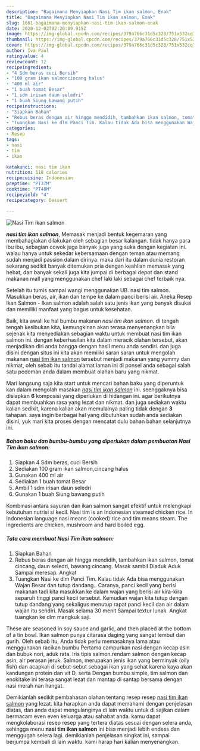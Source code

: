 ```yaml
---
description: "Bagaimana Menyiapkan Nasi Tim ikan salmon, Enak"
title: "Bagaimana Menyiapkan Nasi Tim ikan salmon, Enak"
slug: 1661-bagaimana-menyiapkan-nasi-tim-ikan-salmon-enak
date: 2020-12-02T02:20:09.915Z
image: https://img-global.cpcdn.com/recipes/379a766c31d5c328/751x532cq70/nasi-tim-ikan-salmon-foto-resep-utama.jpg
thumbnail: https://img-global.cpcdn.com/recipes/379a766c31d5c328/751x532cq70/nasi-tim-ikan-salmon-foto-resep-utama.jpg
cover: https://img-global.cpcdn.com/recipes/379a766c31d5c328/751x532cq70/nasi-tim-ikan-salmon-foto-resep-utama.jpg
author: Iva Paul
ratingvalue: 4
reviewcount: 12
recipeingredient:
- "4 Sdm beras cuci Bersih"
- "100 gram ikan salmoncincang halus"
- "400 ml air"
- "1 buah tomat Besar"
- "1 sdm irisan daun seledri"
- "1 buah Siung bawang putih"
recipeinstructions:
- "Siapkan Bahan"
- "Rebus beras dengan air hingga mendidih, tambahkan ikan salmon, tomat cincang, daun seledri, bawang cincang. Masak sambil Diaduk Aduk Sampai meresap. Angkat"
- "Tuangkan Nasi ke dlm Panci Tim. Kalau tidak Ada bisa menggunakan Wajan Besar dan tutup dandang.. Caranya, panci kecil yang berisi makanan tadi kita masukkan ke dalam wajan yang berisi air kira-kira separuh tinggi panci kecil tersebut. Kemudian wajan kita tutup dengan tutup dandang yang sekaligus menutup rapat panci kecil dan air dalam wajan itu sendiri. Masak selama 30 menit Sampai textur lunak. Angkat tuangkan ke dlm mangkuk saji."
categories:
- Resep
tags:
- nasi
- tim
- ikan

katakunci: nasi tim ikan 
nutrition: 118 calories
recipecuisine: Indonesian
preptime: "PT37M"
cooktime: "PT48M"
recipeyield: "4"
recipecategory: Dessert

---
```



![Nasi Tim ikan salmon](https://img-global.cpcdn.com/recipes/379a766c31d5c328/751x532cq70/nasi-tim-ikan-salmon-foto-resep-utama.jpg)

<b><i>nasi tim ikan salmon</i></b>, Memasak menjadi bentuk kegemaran yang membahagiakan dilakukan oleh sebagian besar kalangan. tidak hanya para ibu ibu, sebagian cowok juga banyak juga yang suka dengan kegiatan ini. walau hanya untuk sekedar kebersamaan dengan teman atau memang sudah menjadi passion dalam dirinya. maka dari itu dalam dunia restoran sekarang sedikit banyak ditemukan pria dengan keahlian memasak yang hebat, dan banyak sekali juga kita jumpai di berbagai depot dan stand makanan mall yang menggunakan chef laki laki sebagai chef terbaik nya.

Setelah itu tumis sampai wangi menggunakan UB. nasi tim salmon. Masukkan beras, air, ikan dan tempe ke dalam panci berisi air. Aneka Resep Ikan Salmon - Ikan salmon adalah salah satu jenis ikan yang banyak disukai dan memiliki manfaat yang bagus untuk kesehatan.

Baik, kita awali ke hal bumbu makanan <i>nasi tim ikan salmon</i>. di tengah tengah kesibukan kita, kemungkinan akan terasa menyenangkan bila sejenak kita menyediakan sebagian waktu untuk membuat nasi tim ikan salmon ini. dengan keberhasilan kita dalam meracik olahan tersebut, akan menjadikan diri anda bangga dengan hasil menu anda sendiri. dan juga disini dengan situs ini kita akan memiliki saran saran untuk mengolah makanan <u>nasi tim ikan salmon</u> tersebut menjadi makanan yang yummy dan nikmat, oleh sebab itu tandai alamat laman ini di ponsel anda sebagai salah satu pedoman anda dalam membuat olahan baru yang nikmat.


Mari langsung saja kita start untuk mencari bahan baku yang diperuntuk kan dalam mengolah masakan <u><i>nasi tim ikan salmon</i></u> ini. seenggaknya bisa disiapkan <b>6</b> komposisi yang diperlukan di hidangan ini. agar berikutnya dapat membuahkan rasa yang lezat dan nikmat. dan juga sediakan waktu kalian sedikit, karena kalian akan memulainya paling tidak dengan <b>3</b> tahapan. saya ingin berbagai hal yang dibutuhkan sudah anda sediakan disini, yuk mari kita proses dengan mencatat dulu bahan bahan selanjutnya ini.

<!--inarticleads1-->

##### Bahan baku dan bumbu-bumbu yang diperlukan dalam pembuatan Nasi Tim ikan salmon:

1. Siapkan 4 Sdm beras, cuci Bersih
1. Sediakan 100 gram ikan salmon,cincang halus
1. Gunakan 400 ml air
1. Sediakan 1 buah tomat Besar
1. Ambil 1 sdm irisan daun seledri
1. Gunakan 1 buah Siung bawang putih


Kombinasi antara sayuran dan ikan salmon sangat efektif untuk melengkapi kebutuhan nutrisi si kecil. Nasi tim is an Indonesian steamed chicken rice. In Indonesian language nasi means (cooked) rice and tim means steam. The ingredients are chicken, mushroom and hard boiled egg. 

<!--inarticleads2-->

##### Tata cara membuat Nasi Tim ikan salmon:

1. Siapkan Bahan
1. Rebus beras dengan air hingga mendidih, tambahkan ikan salmon, tomat cincang, daun seledri, bawang cincang. Masak sambil Diaduk Aduk Sampai meresap. Angkat
1. Tuangkan Nasi ke dlm Panci Tim. Kalau tidak Ada bisa menggunakan Wajan Besar dan tutup dandang.. Caranya, panci kecil yang berisi makanan tadi kita masukkan ke dalam wajan yang berisi air kira-kira separuh tinggi panci kecil tersebut. Kemudian wajan kita tutup dengan tutup dandang yang sekaligus menutup rapat panci kecil dan air dalam wajan itu sendiri. Masak selama 30 menit Sampai textur lunak. Angkat tuangkan ke dlm mangkuk saji.


These are seasoned in soy sauce and garlic, and then placed at the bottom of a tin bowl. Ikan salmon punya citarasa daging yang sangat lembut dan gurih. Oleh sebab itu, Anda tidak perlu memasaknya lama atau menggunakan racikan bumbu Pertama campurkan nasi dengan kecap asin dan bubuk nori, aduk rata. Iris tipis salmon.rendam salmon dengan kecap asin, air perasan jeruk. Salmon, merupakan jenis ikan yang berminyak (oily fish) dan acapkali di sebut-sebut sebagai ikan yang sehat karena kaya akan kandungan protein dan vit D, serta Dengan bumbu simple, tim salmon dan enokitake ini terasa sangat lezat dan mantap di santap bersama dengan nasi merah nan hangat. 

Demikianlah sedikit pembahasan olahan tentang resep resep <u>nasi tim ikan salmon</u> yang lezat. kita harapkan anda dapat memahami dengan penjelasan diatas, dan anda dapat mengulanginya di lain waktu untuk di sajikan dalam bermacam even even keluarga atau sahabat anda. kamu dapat mengkolaborasi resep resep yang tertera diatas sesuai dengan selera anda, sehingga menu <b>nasi tim ikan salmon</b> ini bisa menjadi lebih endess dan menggugah selera lagi. demikianlah penjelasan singkat ini, sampai berjumpa kembali di lain waktu. kami harap hari kalian menyenangkan.

